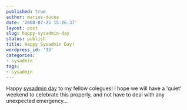 ```yaml
---
published: true
author: marius-ducea
date: '2008-07-25 15:26:37'
layout: post
slug: happy-sysadmin-day
status: publish
title: Happy Sysadmin Day!
wordpress_id: '33'
categories:
- sysadmin
tags:
- sysadmin
---
```


Happy [sysadmin day](http://www.sysadminday.com/) to my fellow colegues! I hope we will have a 'quiet' weekend to celebrate this properly, and not have to deal with any unexpected emergency...
